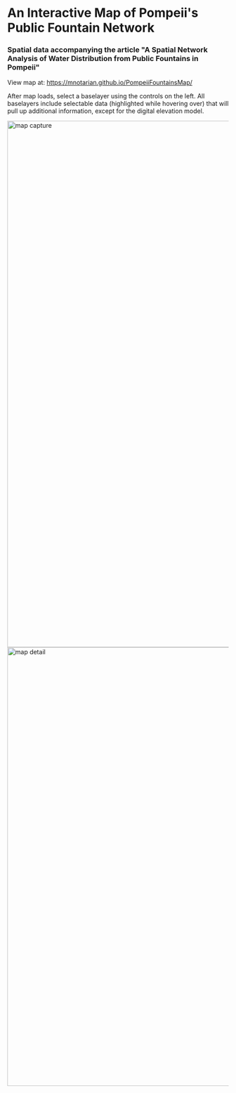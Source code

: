 # An Interactive Map of Pompeii's Public Fountain Network
### Spatial data accompanying the article "A Spatial Network Analysis of Water Distribution from Public Fountains in Pompeii"
 
 View map at: https://mnotarian.github.io/PompeiiFountainsMap/
 
 After map loads, select a baselayer using the controls on the left. All baselayers include selectable data (highlighted while hovering over) that will pull up additional information, except for the digital elevation model.
 
 
<img width="1200" alt="map capture" src="https://github.com/mnotarian/Pompeii_Fountain_Map/blob/adc27938e48802acafeb523cabb10460b153edce/images/Map_capture.JPG">


<img width="1000" alt="map detail" src="https://github.com/mnotarian/Pompeii_Fountain_Map/blob/f297fc1882dc58370f9b75dd56c811037715a76c/images/Map_detail.JPG">
